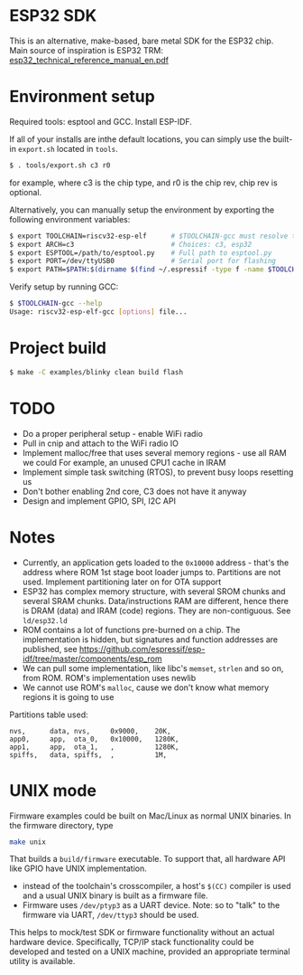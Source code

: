 # ESP32 SDK

This is an alternative, make-based, bare metal SDK for the ESP32 chip.
Main source of inspiration is ESP32 TRM:
[esp32_technical_reference_manual_en.pdf](https://www.espressif.com/sites/default/files/documentation/esp32_technical_reference_manual_en.pdf)

# Environment setup

Required tools: esptool and GCC. Install ESP-IDF.

If all of your installs are inthe default locations, you can simply use the
built-in `export.sh` located in `tools`.

```sh
$ . tools/export.sh c3 r0
```

for example, where c3 is the chip type, and r0 is the chip rev, chip rev is
optional.

Alternatively, you can manually setup the environment by exporting the
following environment variables:

```sh
$ export TOOLCHAIN=riscv32-esp-elf      # $TOOLCHAIN-gcc must resolve to GCC
$ export ARCH=c3                        # Choices: c3, esp32
$ export ESPTOOL=/path/to/esptool.py    # Full path to esptool.py
$ export PORT=/dev/ttyUSB0              # Serial port for flashing
$ export PATH=$PATH:$(dirname $(find ~/.espressif -type f -name $TOOLCHAIN-gcc))
```

Verify setup by running GCC:

```sh
$ $TOOLCHAIN-gcc --help
Usage: riscv32-esp-elf-gcc [options] file...
```

# Project build

```sh
$ make -C examples/blinky clean build flash
```

# TODO

- Do a proper peripheral setup - enable WiFi radio
- Pull in cnip and attach to the WiFi radio IO
- Implement malloc/free that uses several memory regions - use all RAM we could
  For example, an unused CPU1 cache in IRAM
- Implement simple task switching (RTOS), to prevent busy loops resetting us
- Don't bother enabling 2nd core, C3 does not have it anyway
- Design and implement GPIO, SPI, I2C API

# Notes

- Currently, an application gets loaded to the `0x10000` address - that's
  the address where ROM 1st stage boot loader jumps to. Partitions are not
  used. Implement partitioning later on for OTA support
- ESP32 has complex memory structure, with several SROM chunks and several
  SRAM chunks. Data/instructions RAM are different, hence there is DRAM (data)
  and IRAM (code) regions. They are non-contiguous. See `ld/esp32.ld`
- ROM contains a lot of functions pre-burned on a chip. The implementation
  is hidden, but signatures and function addresses are published,
  see https://github.com/espressif/esp-idf/tree/master/components/esp_rom
- We can pull some implementation, like libc's `memset`, `strlen` and so
  on, from ROM. ROM's implementation uses newlib
- We cannot use ROM's `malloc`, cause we don't know what memory regions
  it is going to use

Partitions table used:
```csv
nvs,      data, nvs,     0x9000,    20K,
app0,     app,  ota_0,   0x10000,   1280K,
app1,     app,  ota_1,   ,          1280K,
spiffs,   data, spiffs,  ,          1M,
```

# UNIX mode

Firmware examples could be built on Mac/Linux as normal UNIX binaries.
In the firmware directory, type

```sh
make unix
```

That builds a `build/firmware` executable.
To support that, all hardware API like GPIO have UNIX implementation.

- instead of the toolchain's crosscompiler, a host's `$(CC)` compiler is used
  and a usual UNIX binary is built as a firmware file.
- Firmware uses `/dev/ptyp3` as a UART device. Note: so to "talk" to the
  firmware via UART, `/dev/ttyp3` should be used.

This helps to mock/test SDK or firmware functionality without an actual
hardware device. Specifically, TCP/IP stack functionality could be developed
and tested on a UNIX machine, provided an appropriate terminal utility
is available.
